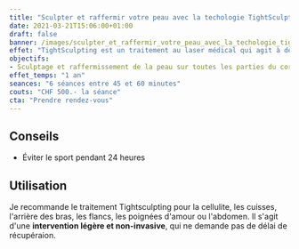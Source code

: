 ```yaml
---
title: "Sculpter et raffermir votre peau avec la techologie TightSculpting"
date: 2021-03-21T15:06:00+01:00
draft: false
banner: /images/sculpter_et_raffermir_votre_peau_avec_la_techologie_tightsculpting.jpg
effet: "TightSculpting est un traitement au laser médical qui agit à deux échelles pour **réduire les graisses et retendre la peau**. En profondeur, le laser concentre d'importantes quantités de chaleur dans les cellules graisseuses pour les détruire. En surface, il raffermit la peau et améliore son élasticité."
objectifs:
- Sculptage et raffermissement de la peau sur toutes les parties du corps
effet_temps: "1 an"
seances: "6 séances entre 45 et 60 minutes"
couts: "CHF 500.- la séance"
cta: "Prendre rendez-vous"
---
```


## Conseils

* Éviter le sport pendant 24 heures

## Utilisation

Je recommande le traitement Tightsculpting pour la cellulite, les cuisses, l'arrière des bras, les flancs, les poignées d'amour ou l'abdomen. Il s'agit d'une **intervention légère et non-invasive**, qui ne demande pas de délai de récupéraion.

<!-- Note de Romain: il manque des arguments ici -->
